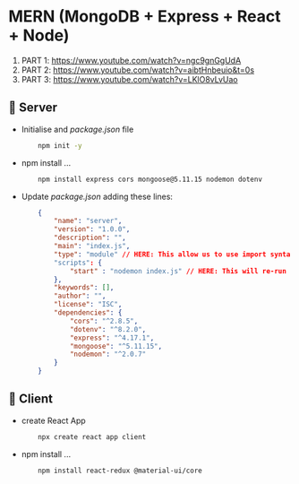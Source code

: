 # MERN (MongoDB + Express + React + Node)

1. PART 1: https://www.youtube.com/watch?v=ngc9gnGgUdA
2. PART 2: https://www.youtube.com/watch?v=aibtHnbeuio&t=0s
3. PART 3: https://www.youtube.com/watch?v=LKlO8vLvUao

## 🤖 Server

- Initialise and *package.json* file

    ```bash
        npm init -y
    ```

- npm install ... 

    ```bash
        npm install express cors mongoose@5.11.15 nodemon dotenv
    ```

-  Update *package.json* adding these lines:

    ```json
        {
            "name": "server",
            "version": "1.0.0",
            "description": "",
            "main": "index.js",
            "type": "module" // HERE: This allow us to use import syntax on files
            "scripts": {
                "start" : "nodemon index.js" // HERE: This will re-run the server automatically after changes
            },
            "keywords": [],
            "author": "",
            "license": "ISC",
            "dependencies": {
                "cors": "^2.8.5",
                "dotenv": "^8.2.0",
                "express": "^4.17.1",
                "mongoose": "^5.11.15",
                "nodemon": "^2.0.7"
            }
        }
    ```


## 🤡 Client

- create React App

    ```bash
        npx create react app client
    ```

- npm install ... 

    ```bash
        npm install react-redux @material-ui/core
    ```